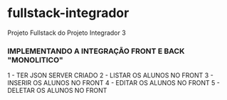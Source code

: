 # fullstack-integrador
Projeto Fullstack do Projeto Integrador 3


### IMPLEMENTANDO A INTEGRAÇÃO FRONT E BACK "MONOLITICO"

1 - TER JSON SERVER CRIADO
2 - LISTAR OS ALUNOS NO FRONT
3 - INSERIR OS ALUNOS NO FRONT
4 - EDITAR OS ALUNOS NO FRONT
5 - DELETAR OS ALUNOS NO FRONT